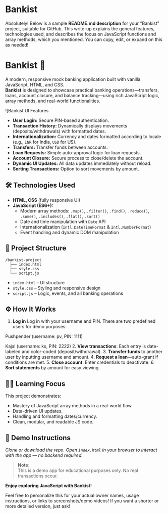 # Bankist
Absolutely! Below is a sample **README.md description** for your "Bankist" project, suitable for GitHub. This write-up explains the general features, technologies used, and describes the focus on JavaScript functions and array methods, which you mentioned. You can copy, edit, or expand on this as needed!

# Bankist 💸

A modern, responsive mock banking application built with vanilla JavaScript, HTML, and CSS.  
**Bankist** is designed to showcase practical banking operations—transfers, loans, account closure, and balance tracking—using rich JavaScript logic, array methods, and real-world functionalities.

![Bankist UI Features

- **User Login:** Secure PIN-based authentication.
- **Transaction History:** Dynamically displays movements (deposits/withdrawals) with formatted dates.
- **Internationalization:** Currency and dates formatted according to locale (e.g., `INR` for India, `USD` for US).
- **Transfers:** Transfer funds between accounts.
- **Loan Requests:** Simple auto-approval logic for loan requests.
- **Account Closure:** Secure process to close/delete the account.
- **Dynamic UI Updates:** All data updates immediately without reload.
- **Sorting Transactions:** Option to sort movements by amount.

## 🛠️ Technologies Used

- **HTML, CSS** (fully responsive UI)
- **JavaScript (ES6+):**
    - Modern array methods: `.map()`, `.filter()`, `.find()`, `.reduce()`, `.some()`, `.includes()`, `.flat()`, `.sort()`
    - Date and time manipulation with `Date` API
    - Internationalization (`Intl.DateTimeFormat` & `Intl.NumberFormat`)
    - Event handling and dynamic DOM manipulation

## 📂 Project Structure

```
/bankist-project
  ├── index.html
  ├── style.css
  └── script.js
```

- `index.html` – UI structure
- `style.css` – Styling and responsive design
- `script.js` – Logic, events, and all banking operations

## ⚙️ How It Works

1. **Log in** Log in with your username and PIN. There are two predefined users for demo purposes:

Pushpender (username: pv, PIN: 1111)

Kajal (username: ks, PIN: 2222)
2. **View transactions**: Each entry is date-labeled and color-coded (deposit/withdrawal).
3. **Transfer funds** to another user by inputting username and amount.
4. **Request a loan**—auto-grant if conditions are met.
5. **Close account**: Enter credentials to deactivate.
6. **Sort statements** by amount for easy viewing.

## 🧑‍💻 Learning Focus

This project demonstrates:
- Mastery of JavaScript array methods in a real-world flow.
- Data-driven UI updates.
- Handling and formatting dates/currency.
- Clean, modular, and readable JS code.

## 📣 Demo Instructions

*Clone or download the repo. Open `index.html` in your browser to interact with the app — no backend required.*

> **Note:**  
> This is a demo app for educational purposes only. No real transactions occur.

**Enjoy exploring JavaScript with Bankist!**

Feel free to personalize this for your actual owner names, usage instructions, or links to screenshots/demo videos! If you want a shorter or more detailed version, just ask!
